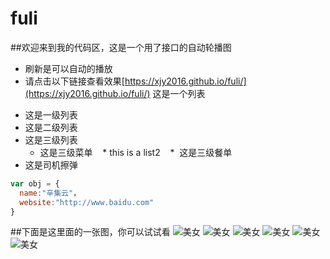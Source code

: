 # fuli
##欢迎来到我的代码区，这是一个用了接口的自动轮播图
- 刷新是可以自动的播放
- 请点击以下链接查看效果[https://xjy2016.github.io/fuli/](https://xjy2016.github.io/fuli/)
这是一个列表
* 这是一级列表
* 这是二级列表
* 这是三级列表
    *  这是三级菜单
    *  this is a list2
    *  这是三级餐单
* 这是司机擦弹
```javascript
var obj = {
  name:"辛集云"，
  website:"http://www.baidu.com"
}
```
##下面是这里面的一张图，你可以试试看
![美女](http://ac-olwhhm4o.clouddn.com/DPCY44vIYPjVPKNzfHjMdXd9bk27q0i1X2nIaO8Z)
![美女](http://ac-olwhhm4o.clouddn.com/DPCY44vIYPjVPKNzfHjMdXd9bk27q0i1X2nIaO8Z)
![美女](http://ac-olwhhm4o.clouddn.com/DPCY44vIYPjVPKNzfHjMdXd9bk27q0i1X2nIaO8Z)
![美女](http://ac-olwhhm4o.clouddn.com/DPCY44vIYPjVPKNzfHjMdXd9bk27q0i1X2nIaO8Z)
![美女](http://ac-olwhhm4o.clouddn.com/DPCY44vIYPjVPKNzfHjMdXd9bk27q0i1X2nIaO8Z)
![美女](http://ac-olwhhm4o.clouddn.com/DPCY44vIYPjVPKNzfHjMdXd9bk27q0i1X2nIaO8Z)
